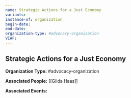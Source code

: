 ```yaml
---
name: Strategic Actions for a Just Economy
variants: 
instance-of: organization
begin-date: 
end-date: 
organization-type: #advocacy-organization
VIAF: 
---
```

## Strategic Actions for a Just Economy

**Organization Type:** #advocacy-organization

**Associated People:** [[Gilda Haas]]

**Associated Events:** 